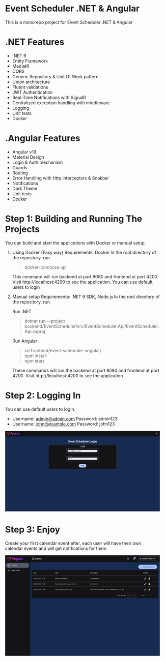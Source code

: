 # Event Scheduler .NET & Angular

This is a monorepo project for Event Scheduler .NET & Angular

# .NET Features

- .NET 9
- Entity Framework
- MediatR
- CQRS
- Generic Repository & Unit Of Work pattern
- Union architecture
- Fluent validations
- JWT Authentication
- Real-Time Notifications with SignalR
- Centralized exception handling with middleware
- Logging
- Unit tests
- Docker

# .Angular Features

- Angular v19
- Material Design
- Login & Auth mechanism
- Guards
- Routing
- Error Handling with Http interceptors & Snakbar
- Notifications
- Dark Theme
- Unit tests
- Docker

# Step 1: Building and Running The Projects

You can build and start the applications with Docker or manual setup.

1. Using Docker (Easy way)
   Requirements: Docker
   In the root directory of the repository. run

   > docker-compose up

   This command will run backend at port 8080 and frontend at port 4200. Visit http://localhost:4200 to see the application.
   You can use default users to login

2. Manual setup
   Requirements: .NET 9 SDK, Node.js
   In the root directory of the repository. run

   Run .NET

   > dotnet run --project backend/EventScheduler/src/EventScheduler.Api/EventScheduler.Api.csproj

   Run Angular

   > cd frontend/event-scheduler-angular/<br>
   > npm install<br>
   > npm start<br>

   These commands will run the backend at port 8080 and frontend at port 4200. Visit http://localhost:4200 to see the application.

# Step 2: Logging In

You can use default users to login.

- Username: admin@admin.com Password: admin123
- Username: john@example.com Password: john123

![alt text](screenshots/login.png)

# Step 3: Enjoy

Create your first calendar event after, each user will have their own calendar events and will get notifications for them.

![alt text](screenshots/image.png)
